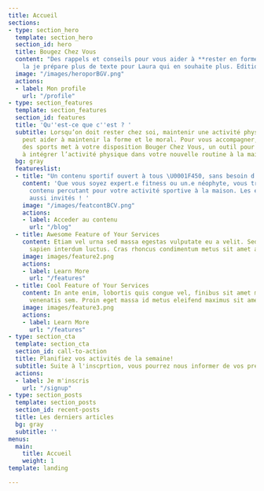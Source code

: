 ```yaml
---
title: Accueil
sections:
- type: section_hero
  template: section_hero
  section_id: hero
  title: Bougez Chez Vous
  content: "Des rappels et conseils pour vous aider à **rester en forme, chez vous**.\n\nEt
    la je prépare plus de texte pour Laura qui en souhaite plus. Edition "
  image: "/images/heroporBGV.png"
  actions:
  - label: Mon profile
    url: "/profile"
- type: section_features
  template: section_features
  section_id: features
  title: 'Qu''est-ce que c''est ? '
  subtitle: Lorsqu’on doit rester chez soi, maintenir une activité physique régulière
    peut aider à maintenir la forme et le moral. Pour vous accompagner, le ministère
    des sports met à votre disposition Bouger Chez Vous, un outil pour vous aider
    à intégrer l’activité physique dans votre nouvelle routine à la maison.
  bg: gray
  featureslist:
  - title: "Un contenu sportif ouvert à tous \U0001F450, sans besoin d'inscription."
    content: 'Que vous soyez expert.e fitness ou un.e néophyte, vous trouverez du
      contenu percutant pour votre activité sportive à la maison. Les enfants sont
      aussi invités ! '
    image: "/images/featcontBCV.png"
    actions:
    - label: Acceder au contenu
      url: "/blog"
  - title: Awesome Feature of Your Services
    content: Etiam vel urna sed massa egestas vulputate eu a velit. Sed ut nisl nec
      sapien interdum luctus. Cras rhoncus condimentum metus sit amet auctor.
    image: images/feature2.png
    actions:
    - label: Learn More
      url: "/features"
  - title: Cool Feature of Your Services
    content: In ante enim, lobortis quis congue vel, finibus sit amet mi. Aenean quis
      venenatis sem. Proin eget massa id metus eleifend maximus sit amet nec urna.
    image: images/feature3.png
    actions:
    - label: Learn More
      url: "/features"
- type: section_cta
  template: section_cta
  section_id: call-to-action
  title: Planifiez vos activités de la semaine!
  subtitle: Suite à l'inscprtion, vous pourrez nous informer de vos préferences
  actions:
  - label: Je m'inscris
    url: "/signup"
- type: section_posts
  template: section_posts
  section_id: recent-posts
  title: Les derniers articles
  bg: gray
  subtitle: ''
menus:
  main:
    title: Accueil
    weight: 1
template: landing

---
```

